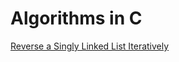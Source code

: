# Algorithms in C 


[Reverse a Singly Linked List Iteratively](https://github.com/sunilsomarajan/Algorithms-in-C/blob/master/reverse.c)

